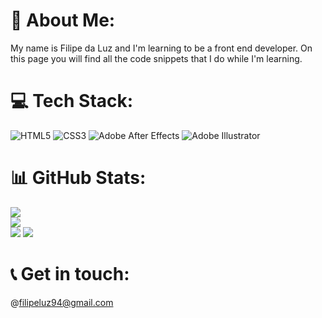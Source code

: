 # 💫 About Me:
My name is Filipe da Luz and I'm learning to be a front end developer. On this page you will find all the code snippets that I do while I'm learning.


# 💻 Tech Stack:
![HTML5](https://img.shields.io/badge/html5-%23E34F26.svg?style=for-the-badge&logo=html5&logoColor=white) ![CSS3](https://img.shields.io/badge/css3-%231572B6.svg?style=for-the-badge&logo=css3&logoColor=white) ![Adobe After Effects](https://img.shields.io/badge/Adobe%20After%20Effects-9999FF.svg?style=for-the-badge&logo=Adobe%20After%20Effects&logoColor=white) ![Adobe Illustrator](https://img.shields.io/badge/adobe%20illustrator-%23FF9A00.svg?style=for-the-badge&logo=adobe%20illustrator&logoColor=white)
# 📊 GitHub Stats:
![](https://github-readme-stats.vercel.app/api?username=Noise&theme=ayu-mirage&hide_border=true&include_all_commits=false&count_private=false)<br/>
![](https://github-readme-streak-stats.herokuapp.com/?user=Noise&theme=ayu-mirage&hide_border=true)<br/>
![](https://github-readme-stats.vercel.app/api/top-langs/?username=Noise&theme=ayu-mirage&hide_border=true&include_all_commits=false&count_private=false&layout=compact)
[![](https://visitcount.itsvg.in/api?id=Noise&icon=9&color=8)](https://visitcount.itsvg.in)

# 📞 Get in touch:
@filipeluz94@gmail.com

<!-- Proudly created with GPRM ( https://gprm.itsvg.in ) -->
